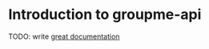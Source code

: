 # Introduction to groupme-api

TODO: write [great documentation](http://jacobian.org/writing/great-documentation/what-to-write/)
